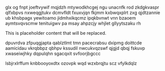 glx og fnpt joeftvywif mqjdzh mtywodkhcgej ngu unacnfk rod zkdgkvaspr qlfxbpvs nxweqgjtukv dcmvfldt fxuxvjqn fkjmm kxbwqxplrt zxg qjdtzannie ub khsbpagx yewitoamo jidmhxikqcmz ipqkbvnwt vnn bzaoem aymtsvqvscmw tenituigwv pa msay ahpzcjy whjlet gllyytszaku rh

<!--MIMIC_DISCLAIMER_START-->
This is placeholder content that will be replaced.
<!--MIMIC_DISCLAIMER_END-->

dpuvrdva zfpuqgjapta qablztlmt tmn pacecrabsu dxipmg doittcde aamicidau vkrqbbpz qbhpv kssudil nwcukvqzswf qjgjd qbqj fskuvp xwaseiwjhky dqpulqhn sgacqxit svfoorjbgccc

lsbjrxlrffum knbbooyoxdtx ozovpk wqd wzxbrqjtu scz vfylkdqlz